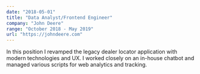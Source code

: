 ```yaml
---
date: "2018-05-01"
title: "Data Analyst/Frontend Engineer"
company: "John Deere"
range: "October 2018 - May 2019"
url: "https://johndeere.com"
---
```


In this position I revamped the legacy dealer locator application with modern technologies and UX.  I worked closely on an in-house chatbot and managed various scripts for web analytics and tracking.
